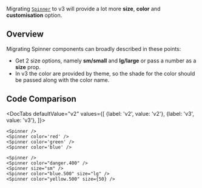 Migrating [`Spinner`](/spinner) to v3 will provide a lot more **size**, **color** and **customisation** option.

## Overview

Migrating Spinner components can broadly described in these points:

- Get 2 size options, namely **sm/small** and **lg/large** or pass a number as a **size** prop.
- In v3 the color are provided by theme, so the shade for the color should be passed along with the color name.

## Code Comparison

<DocTabs
defaultValue="v2"
values={[
{label: 'v2', value: 'v2'},
{label: 'v3', value: 'v3'},
]}>
<DocTabItem value="v2">

```tsx
<Spinner />
<Spinner color='red' />
<Spinner color='green' />
<Spinner color='blue' />
```

</DocTabItem>
<DocTabItem value="v3">

```tsx
<Spinner />
<Spinner color="danger.400" />
<Spinner size="sm" />
<Spinner color="blue.500" size="lg" />
<Spinner color="yellow.500" size={50} />
```

</DocTabItem>
</DocTabs>
